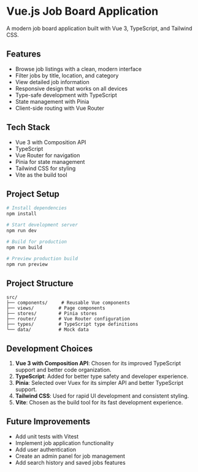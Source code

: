 # Vue.js Job Board Application

A modern job board application built with Vue 3, TypeScript, and Tailwind CSS.

## Features

- Browse job listings with a clean, modern interface
- Filter jobs by title, location, and category
- View detailed job information
- Responsive design that works on all devices
- Type-safe development with TypeScript
- State management with Pinia
- Client-side routing with Vue Router

## Tech Stack

- Vue 3 with Composition API
- TypeScript
- Vue Router for navigation
- Pinia for state management
- Tailwind CSS for styling
- Vite as the build tool

## Project Setup

```bash
# Install dependencies
npm install

# Start development server
npm run dev

# Build for production
npm run build

# Preview production build
npm run preview
```

## Project Structure

```
src/
├── components/     # Reusable Vue components
├── views/         # Page components
├── stores/        # Pinia stores
├── router/        # Vue Router configuration
├── types/         # TypeScript type definitions
└── data/          # Mock data
```

## Development Choices

1. **Vue 3 with Composition API**: Chosen for its improved TypeScript support and better code organization.
2. **TypeScript**: Added for better type safety and developer experience.
3. **Pinia**: Selected over Vuex for its simpler API and better TypeScript support.
4. **Tailwind CSS**: Used for rapid UI development and consistent styling.
5. **Vite**: Chosen as the build tool for its fast development experience.

## Future Improvements

- Add unit tests with Vitest
- Implement job application functionality
- Add user authentication
- Create an admin panel for job management
- Add search history and saved jobs features
